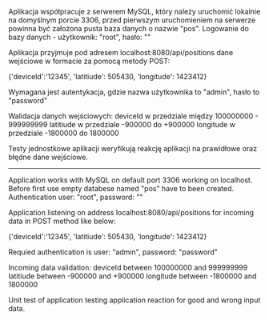 Aplikacja współpracuje z serwerem MySQL, który należy uruchomić lokalnie na domyślnym 
porcie 3306, przed pierwszym uruchomieniem na serwerze powinna być założona pusta
baza danych o nazwie "pos". Logowanie do bazy danych - użytkownik: "root", hasło: ""

Aplikacja przyjmuje pod adresem localhost:8080/api/positions dane wejściowe w formacie
za pomocą metody POST:

{'deviceId':'12345', 'latitiude': 505430, 'longitude': 1423412}

Wymagana jest autentykacja, gdzie nazwa użytkownika to "admin", hasło to "password"

Walidacja danych wejściowych:
deviceId w przedziale między 100000000 - 999999999
latitiude w przedziale -900000 do +900000
longitude w przedziale -1800000 do 1800000

Testy jednostkowe aplikacji weryfikują reakcję aplikacji na prawidłowe oraz błędne dane wejściowe.

___________
Application works with MySQL on default port 3306 working on localhost. Before first use
empty databese named "pos" have to been created. Authentication user: "root", password: ""

Application listening on address localhost:8080/api/positions for incoming data 
in POST method like below:

{'deviceId':'12345', 'latitiude': 505430, 'longitude': 1423412}

Requied authentication is user: "admin", password: "password"

Incoming data validation:
deviceId between 100000000 and 999999999
latitiude between -900000 and +900000
longitude between -1800000 and 1800000

Unit test of application testing application reaction for good and wrong input data.